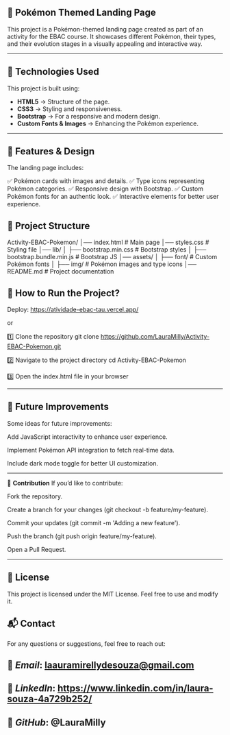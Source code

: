 ## 🚀 **Pokémon Themed Landing Page**
This project is a Pokémon-themed landing page created as part of an activity for the EBAC course. It showcases different Pokémon, their types, and their evolution stages in a visually appealing and interactive way.

---

## 📌 **Technologies Used**
This project is built using:

- **HTML5** → Structure of the page.
- **CSS3** → Styling and responsiveness.
- **Bootstrap** → For a responsive and modern design.
- **Custom Fonts & Images** → Enhancing the Pokémon experience.

---

## 🎨 **Features & Design**
The landing page includes:

✅ Pokémon cards with images and details.
✅ Type icons representing Pokémon categories.
✅ Responsive design with Bootstrap.
✅ Custom Pokémon fonts for an authentic look.
✅ Interactive elements for better user experience.

## 📂 **Project Structure**
Activity-EBAC-Pokemon/ │── index.html # Main page │── styles.css # Styling file │── lib/ │ ├── bootstrap.min.css # Bootstrap styles │ ├── bootstrap.bundle.min.js # Bootstrap JS │── assets/ │ ├── font/ # Custom Pokémon fonts │ ├── img/ # Pokémon images and type icons │── README.md # Project documentation


## 🔧 How to Run the Project?

Deploy: https://atividade-ebac-tau.vercel.app/

or

1️⃣ Clone the repository
git clone https://github.com/LauraMilly/Activity-EBAC-Pokemon.git

2️⃣ Navigate to the project directory
cd Activity-EBAC-Pokemon

3️⃣ Open the index.html file in your browser

---

## 🎯 **Future Improvements**
Some ideas for future improvements:

Add JavaScript interactivity to enhance user experience. 

Implement Pokémon API integration to fetch real-time data.

Include dark mode toggle for better UI customization.

---

🤝 **Contribution**
If you’d like to contribute:

Fork the repository.

Create a branch for your changes (git checkout -b feature/my-feature).

Commit your updates (git commit -m 'Adding a new feature').

Push the branch (git push origin feature/my-feature).

Open a Pull Request.

---

## 📜 **License**
This project is licensed under the MIT License. Feel free to use and modify it.

## 📬 **Contact**
For any questions or suggestions, feel free to reach out:

## 📧 *Email*: laauramirellydesouza@gmail.com
## 🔗 *LinkedIn*: https://www.linkedin.com/in/laura-souza-4a729b252/
## 🐙 *GitHub*: @LauraMilly

